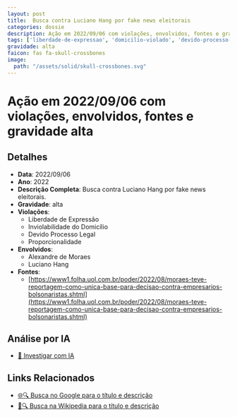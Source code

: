 ```yaml
---
layout: post
title:  Busca contra Luciano Hang por fake news eleitorais
categories: dossie
description: Ação em 2022/09/06 com violações, envolvidos, fontes e gravidade alta
tags: ['liberdade-de-expressao', 'domicilio-violado', 'devido-processo-legal', 'proporcionalidade', 'alexandre-de-moraes', 'luciano-hang', 'gravidade-alta']
gravidade: alta
faicon: fas fa-skull-crossbones
image:
  path: "/assets/solid/skull-crossbones.svg"
---
```


# Ação em 2022/09/06 com violações, envolvidos, fontes e gravidade alta

## Detalhes
- **Data**: 2022/09/06
- **Ano**: 2022
- **Descrição Completa**: Busca contra Luciano Hang por fake news eleitorais.
- **Gravidade**: alta <i class="fas fas fa-skull-crossbones fa-2x"></i>
- **Violações**:
  - Liberdade de Expressão
  - Inviolabilidade do Domicílio
  - Devido Processo Legal
  - Proporcionalidade
- **Envolvidos**:
  - Alexandre de Moraes
  - Luciano Hang
- **Fontes**:
  - [https://www1.folha.uol.com.br/poder/2022/08/moraes-teve-reportagem-como-unica-base-para-decisao-contra-empresarios-bolsonaristas.shtml](https://www1.folha.uol.com.br/poder/2022/08/moraes-teve-reportagem-como-unica-base-para-decisao-contra-empresarios-bolsonaristas.shtml)

## Análise por IA
- [🤖 Investigar com IA](https://www.perplexity.ai/search?q=%22Alexandre%20de%20Moraes%22%20Busca%20contra%20Luciano%20Hang%20por%20fake%20news%20eleitorais%20Busca%20contra%20Luciano%20Hang%20por%20fake%20news%20eleitorais.%20Liberdade%20de%20Express%C3%A3o%20Inviolabilidade%20do%20Domic%C3%ADlio%20Devido%20Processo%20Legal%20Proporcionalidade%202022%20gravidade%20alta)

## Links Relacionados
- [🌐🔍 Busca no Google para o título e descrição](https://www.google.com/search?q=%22Alexandre%20de%20Moraes%22%20Busca%20contra%20Luciano%20Hang%20por%20fake%20news%20eleitorais%20Busca%20contra%20Luciano%20Hang%20por%20fake%20news%20eleitorais.%20Liberdade%20de%20Express%C3%A3o%20Inviolabilidade%20do%20Domic%C3%ADlio%20Devido%20Processo%20Legal%20Proporcionalidade%202022%20gravidade%20alta)
- [📖🔍 Busca na Wikipedia para o título e descrição](https://pt.wikipedia.org/w/index.php?search=%22Alexandre%20de%20Moraes%22%20Busca%20contra%20Luciano%20Hang%20por%20fake%20news%20eleitorais%20Busca%20contra%20Luciano%20Hang%20por%20fake%20news%20eleitorais.%20Liberdade%20de%20Express%C3%A3o%20Inviolabilidade%20do%20Domic%C3%ADlio%20Devido%20Processo%20Legal%20Proporcionalidade%202022%20gravidade%20alta)

